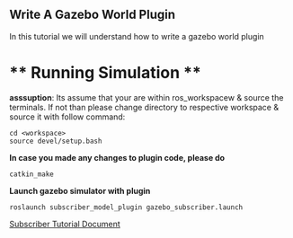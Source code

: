 ## Write A Gazebo World Plugin
In this tutorial we will understand how to write a gazebo world plugin


# ** Running Simulation ** <br />
**asssuption**: Its assume that your are within ros_workspacew & source the terminals. If not than please change directory to respective workspace & source it with follow command:
```
cd <workspace>
source devel/setup.bash
```

**In case you made any changes to plugin code, please do**
```
catkin_make
```

**Launch gazebo simulator with plugin**
```
roslaunch subscriber_model_plugin gazebo_subscriber.launch
```


[Subscriber Tutorial Document](https://sites.google.com/view/gazebo-plugin-tutorials/4-gazebo-subscriber-plugin)